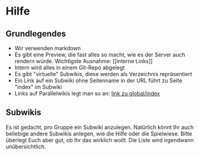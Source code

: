# Hilfe
## Grundlegendes

- Wir verwenden markdown
- Es gibt eine Preview, die fast alles so macht, wie es der Server auch rendern würde. Wichtigste Ausnahme: [[interne Links]]
- Intern wird alles in einem Git-Repo abgelegt
- Es gibt "virtuelle" Subwikis, diese werden als Verzeichnis repräsentiert
- Ein Link auf ein Subwiki ohne Seitenname in der URL führt zu Seite "index" im Subwiki
- Links auf Parallelwikis legt man so an: [link zu global/index](../global/index)

## Subwikis

Es ist gedacht, pro Gruppe ein Subwiki anzulegen. Natürlich könnt Ihr auch beliebige andere Subwikis anlegen, wie die Hilfe oder die Spielwiese. Bitte überlegt Euch aber gut, ob Ihr das wirklich wollt. Die Liste wird irgendwann unübersichtlich.